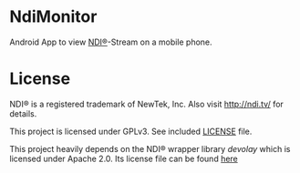 # NdiMonitor

Android App to view [NDI®](http://ndi.tv/)-Stream on a mobile phone. 

# License

NDI® is a registered trademark of NewTek, Inc. Also visit http://ndi.tv/ for details.

This project is licensed under GPLv3. See included [LICENSE](LICENSE) file.

This project heavily depends on the NDI® wrapper library _devolay_ which is licensed under Apache 2.0. Its license file can be found [here](https://github.com/WalkerKnapp/devolay/blob/release/LICENSE)
